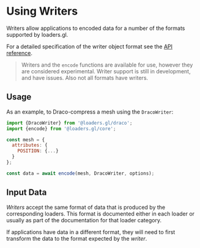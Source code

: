 # Using Writers

Writers allow applications to encoded data for a number of the formats supported by loaders.gl.

For a detailed specification of the writer object format see the [API reference](docs/specifications/writer-object-format.md).

> Writers and the `encode` functions are available for use, however they are considered experimental. 
Writer support is still in development, and have issues. Also not all formats have writers.

## Usage

As an example, to Draco-compress a mesh using the `DracoWriter`:

```js
import {DracoWriter} from '@loaders.gl/draco';
import {encode} from '@loaders.gl/core';

const mesh = {
  attributes: {
    POSITION: {...}
  }
};

const data = await encode(mesh, DracoWriter, options);
```

## Input Data

_Writers_ accept the same format of data that is produced by the corresponding loaders. This format is documented either in each loader or usually as part of the documentation for that loader category.

If applications have data in a different format, they will need to first transform the data to the format expected by the _writer_.
